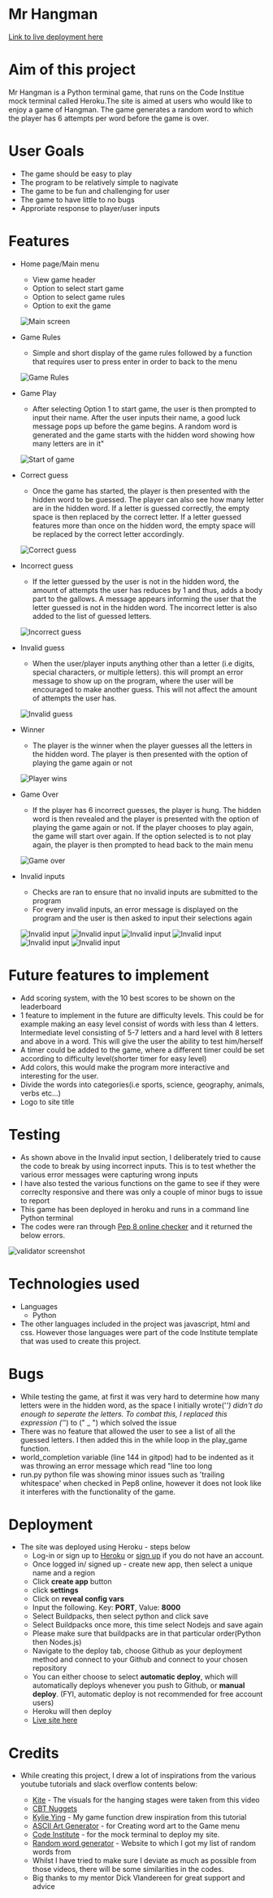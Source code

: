 # Mr Hangman 

[Link to live deployment here](https://mr-hangman.herokuapp.com/)


# Aim of this project

Mr Hangman is a Python terminal game, that runs on the Code Institue mock terminal called Heroku.The site is aimed at users who would like to enjoy a game of Hangman. The game generates a random word to which the player has 6 attempts per word before the game is over.


# User Goals 

* The game should be easy to play
* The program to be relatively simple to nagivate
* The game to be fun and challenging for user
* The game to have little to no bugs
* Approriate response to player/user inputs

# **Features** #

* Home page/Main menu
  * View game header
  * Option to select start game
  * Option to select game rules
  * Option to exit the game

  ![Main screen](/screenshots/Main%20menu.png) 

* Game Rules
  * Simple and short display of the game rules followed by a function that requires user to press enter 
  in order to back to the menu

  ![Game Rules](/screenshots/Game%20Rules.png)

* Game Play
  * After selecting Option 1 to start game, the user is then prompted to input their name. After the user inputs their
  name, a good luck message pops up before the game begins. A random word is generated and the game starts with the hidden word showing how many letters are in it"

  ![Start of game](/screenshots/Game%20play.png)

* Correct guess
  * Once the game has started, the player is then presented with the hidden word to be guessed. The player can also see
  how many letter are in the hidden word. If a letter is guessed correctly, the empty space is then replaced by the correct letter. If a letter guessed features more than once on the hidden word, the empty space will be replaced by the correct letter accordingly.


  ![Correct guess](/screenshots/Correct%20guess.png)


* Incorrect guess 
  * If the letter guessed by the user is not in the hidden word, the amount of attempts the user has reduces by 1 
  and thus, adds a body part to the gallows. A message appears informing the user that the letter guessed is not in the hidden word. The incorrect letter is also added to the list of guessed letters.


  ![Incorrect guess](/screenshots/Incorrect%20guess.png)


* Invalid guess
  * When the user/player inputs anything other than a letter (i.e digits, special characters, or multiple letters). this will prompt an error message to show up on the program, where the user will be encouraged to make another guess.
  This will not affect the amount of attempts the user has.


  ![Invalid guess](/screenshots/Invalid%20guess.png)

* Winner 
  * The player is the winner when the player guesses all the letters in the hidden word. The player is then presented with the option of playing the game again or not


  ![Player wins](/screenshots/Player%20wins.png)


* Game Over 
  * If the player has 6 incorrect guesses, the player is hung. The hidden word is then revealed and the player is presented with the option of playing the game again or not. If the player chooses to play again, the game will start over again. If the option selected is to not play again, the player is then prompted to head back to the main menu


  ![Game over](/screenshots/Game%20over.png)

* Invalid inputs
  * Checks are ran to ensure that no invalid inputs are submitted to the program
  * For every invalid inputs, an error message is displayed on the program and the user is then asked to input their selections again


  ![Invalid input](/screenshots/Invalid%20input%201.png)
  ![Invalid input](/screenshots/invalid%20input%202.png)
  ![Invalid input](/screenshots/Invalid%20input%203.png)
  ![Invalid input](/screenshots/Invalid%20input%204.png)
  ![Invalid input](/screenshots/Invalid%20input%205.png)
  ![Invalid input](/screenshots/Invalid%20input%206.png)

# Future features to implement 

* Add scoring system, with the 10 best scores to be shown on the leaderboard
* 1 feature to implement in the future are difficulty levels. This could be for example making an easy level consist of words with less than 4 letters. Intermediate level consisting of 5-7 letters and a hard level with 8 letters and above in a word. This will give the user the ability to test him/herself
* A timer could be added to the game, where a different timer could be set according to difficulty level(shorter timer for easy level)
* Add colors, this would make the program more interactive and interesting for the user.
* Divide the words into categories(i.e sports, science, geography, animals, verbs etc...)
* Logo to site title

# Testing

* As shown above in the Invalid input section, I deliberately tried to cause the code to break by using incorrect inputs. This is to test whether the various error messages were capturing wrong inputs
* I have also tested the various functions on the game to see if they were correclty responsive and there was only a couple of minor bugs to issue to report
* This game has been deployed in heroku and runs in a command line Python terminal
* The codes were ran through [Pep 8 online checker](http://pep8online.com/) and it returned the below errors.

![validator screenshot](/screenshots/Pep8%20screenshot.png)

# Technologies used 

* Languages 
  * Python
* The other languages included in the project was javascript, html and css. However those languages were part of the code Institute template that was used to create this project.

# Bugs

* While testing the game, at first it was very hard to determine how many letters were in the hidden word, as the space I initially wrote('_') didn't do enough to seperate the letters. To combat this, I replaced this expression ('_') to (" _ ") which solved the issue
* There was no feature that allowed the user to see a list of all the guessed letters. I then added this in the while loop in the play_game function.
* world_completion variable (line 144 in gitpod) had to be indented as it was throwing an error message which read "line too long
* run.py python file was showing minor issues such as 'trailing whitespace' when checked in Pep8 online, however it does not look like it interferes with the functionality of the game.

# Deployment 

* The site was deployed using Heroku - steps below
  * Log-in or sign up to [Heroku](https://id.heroku.com/login) or [sign up](https://signup.heroku.com/login) if you do not have an account.
  * Once logged in/ signed up - create new app, then select a unique name and a region
  * Click **create app** button 
  * click **settings** 
  * Click on **reveal config vars**
  * Input the following. Key: **PORT**, Value: **8000**
  * Select Buildpacks, then select python and click save
  * Select Buildpacks once more, this time select Nodejs and save again
  * Please make sure that buildpacks are in that particular order(Python then Nodes.js)
  * Navigate to the deploy tab, choose Github as your deployment method and connect to your Github and connect to your chosen repository
  * You can either choose to select **automatic deploy**, which will automatically deploys whenever you push to Github, or **manual deploy**. (FYI, automatic deploy is not recommended for free account users)
  * Heroku will then deploy
  * [Live site here](https://mr-hangman.herokuapp.com/)

# Credits

* While creating this project, I drew a lot of inspirations from the various youtube tutorials and slack overflow contents below:

  * [Kite](https://www.youtube.com/watch?v=m4nEnsavl6w) - The visuals for the hanging stages were taken from this video
  * [CBT Nuggets](https://www.youtube.com/watch?v=m4nEnsavl6w)
  * [Kylie Ying](https://www.youtube.com/watch?v=cJJTnI22IF8) - My game function drew inspiration from this tutorial
  * [ASCII Art Generator](https://patorjk.com/software/taag/#p=display&f=Graffiti&t=Type%20Something%20) - for Creating word art to the Game menu 
  * [Code Institute](https://github.com/Code-Institute-Org/gitpod-full-template) - for the mock terminal to deploy my site.
  * [Random word generator](https://www.randomlists.com/data/words.json) - Website to which I got my list of random words from
  * Whilst I have tried to make sure I deviate as much as possible from those videos, there will be some similarities in the codes.
  * Big thanks to my mentor Dick Vlandereen for great support and advice 









